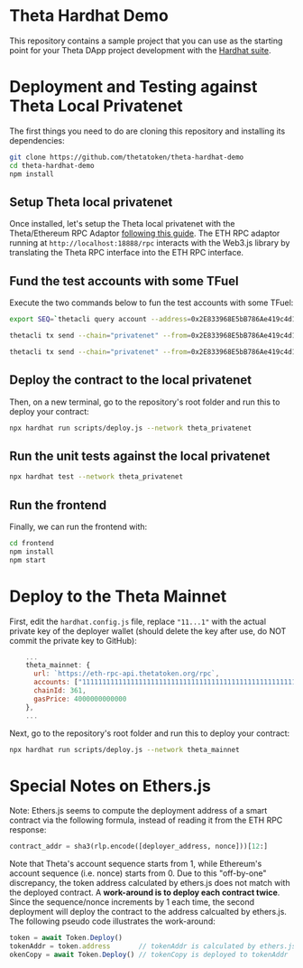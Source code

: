# Theta Hardhat Demo

This repository contains a sample project that you can use as the starting point for your Theta DApp project development with the [Hardhat suite](https://hardhat.org/getting-started/).

# Deployment and Testing against Theta Local Privatenet

The first things you need to do are cloning this repository and installing its dependencies:

```sh
git clone https://github.com/thetatoken/theta-hardhat-demo
cd theta-hardhat-demo
npm install
```

## Setup Theta local privatenet

Once installed, let's setup the Theta local privatenet with the Theta/Ethereum RPC Adaptor [following this guide](https://docs.thetatoken.org/docs/setup-local-theta-ethereum-rpc-adaptor). The ETH RPC adaptor running at `http://localhost:18888/rpc` interacts with the Web3.js library by translating the Theta RPC interface into the ETH RPC interface.


## Fund the test accounts with some TFuel

Execute the two commands below to fun the test accounts with some TFuel:

```sh
export SEQ=`thetacli query account --address=0x2E833968E5bB786Ae419c4d13189fB081Cc43bab | grep sequence | grep -o '[[:digit:]]\+'`

thetacli tx send --chain="privatenet" --from=0x2E833968E5bB786Ae419c4d13189fB081Cc43bab --to=0x19E7E376E7C213B7E7e7e46cc70A5dD086DAff2A --tfuel=1000 --password=qwertyuiop --seq=$(($SEQ+1))

thetacli tx send --chain="privatenet" --from=0x2E833968E5bB786Ae419c4d13189fB081Cc43bab --to=0x1563915e194D8CfBA1943570603F7606A3115508 --tfuel=1000 --password=qwertyuiop --seq=$(($SEQ+2))
```

## Deploy the contract to the local privatenet

Then, on a new terminal, go to the repository's root folder and run this to deploy your contract:

```sh
npx hardhat run scripts/deploy.js --network theta_privatenet
```

## Run the unit tests against the local privatenet

```sh
npx hardhat test --network theta_privatenet
```

## Run the frontend

Finally, we can run the frontend with:

```sh
cd frontend
npm install
npm start
```

# Deploy to the Theta Mainnet

First, edit the `hardhat.config.js` file, replace `"11...1"` with the actual private key of the deployer wallet (should delete the key after use, do NOT commit the private key to GitHub):

```javascript
    ...
    theta_mainnet: {
      url: `https://eth-rpc-api.thetatoken.org/rpc`,
      accounts: ["1111111111111111111111111111111111111111111111111111111111111111"],
      chainId: 361,
      gasPrice: 4000000000000
    },
    ...
```

Next, go to the repository's root folder and run this to deploy your contract:

```sh
npx hardhat run scripts/deploy.js --network theta_mainnet
```

# Special Notes on Ethers.js

Note: Ethers.js seems to compute the deployment address of a smart contract via the following formula, instead of reading it from the ETH RPC response:

```python
contract_addr = sha3(rlp.encode([deployer_address, nonce]))[12:]
```

Note that Theta's account sequence starts from 1, while Ethereum's account sequence (i.e. nonce) starts from 0. Due to this "off-by-one" discrepancy, the token address calculated by ethers.js does not match with the deployed contract. A **work-around is to deploy each contract twice**. Since the sequence/nonce increments by 1 each time, the second deployment will deploy the contract to the address calcualted by ethers.js. The following pseudo code illustrates the work-around:

```javascript
token = await Token.Deploy()
tokenAddr = token.address       // tokenAddr is calculated by ethers.js with an "off-by-one" nonce
okenCopy = await Token.Deploy() // tokenCopy is deployed to tokenAddr
```